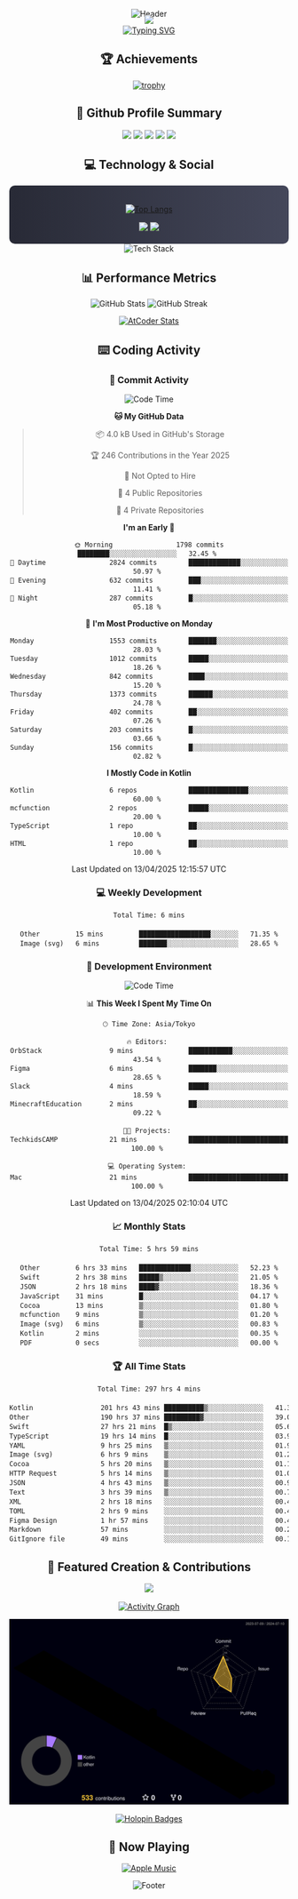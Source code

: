<div align="center">
  
![Header](https://capsule-render.vercel.app/api?type=waving&color=gradient&customColorList=12&height=300&section=header&text=Welcome%20to%20Batapii's%20Universe&fontSize=50&animation=fadeIn&fontAlignY=40&desc=Android%20Developer%20|%20Kotlin%20LOVE%20)

<div style="margin-top: -20px;">
  <img src="https://readme-typing-svg.herokuapp.com/?lines=Crafting+Android+Experiences;Building+Tomorrow's+Apps+Today;Always+Learning,+Always+Growing&font=Fira%20Code&center=true&width=440&height=45&color=f75c7e&vCenter=true&size=22&pause=1000">
</div>

<a href="https://git.io/typing-svg">
  <img src="https://readme-typing-svg.demolab.com?font=Fira+Code&weight=600&size=28&duration=4000&pause=1000&center=true&vCenter=true&width=800&lines=Hey+there!+I'm+Batapii+%F0%9F%91%8B;Android+Developer+from+Japan+%F0%9F%87%AF%F0%9F%87%B5" alt="Typing SVG" />
</a>

## 🏆 Achievements

[![trophy](https://github-profile-trophy.vercel.app/?username=batapii&theme=onestar&no-frame=true&no-bg=true&column=8&rank=SECRET,SSS,SS,S,AAA,AA,A,B,C,?&margin-w=10&margin-h=10)](https://github.com/ryo-ma/github-profile-trophy)

## 🎯 Github Profile Summary

<div align="center">
  <img src="http://github-profile-summary-cards.vercel.app/api/cards/profile-details?username=batapii&theme=radical" />
  <img src="http://github-profile-summary-cards.vercel.app/api/cards/repos-per-language?username=batapii&theme=radical" />
  <img src="http://github-profile-summary-cards.vercel.app/api/cards/most-commit-language?username=batapii&theme=radical" />
  <img src="http://github-profile-summary-cards.vercel.app/api/cards/stats?username=batapii&theme=radical" />
  <img src="http://github-profile-summary-cards.vercel.app/api/cards/productive-time?username=batapii&theme=radical" />
</div>

## 💻 Technology & Social

<div align="center" style="background: linear-gradient(to right, #282A36, #44475A); padding: 20px; border-radius: 10px;">

[![Top Langs](https://github-readme-stats.vercel.app/api/top-langs/?username=batapii
)](https://github.com/anuraghazra/github-readme-stats)

<div style="margin-top: 15px">
<a href="https://github.com/batapii"><img src="https://img.shields.io/github/followers/batapii?style=for-the-badge&logo=github&label=Follow&color=ff6e96&labelColor=282A36"/></a>
<a href="https://twitter.com/batapii3939"><img src="https://img.shields.io/twitter/follow/batapii?style=for-the-badge&logo=twitter&color=1DA1F2&labelColor=282A36&label= Twitter"/></a>
</div>

</div>

<div align="center">
<img src="https://github-readme-tech-stack.vercel.app/api/cards?title=Tech+Stack&align=center&titleAlign=center&fontSize=20&lineHeight=10&lineCount=4&theme=github_dark&width=800&bg=%230D1117&badge=%23161B22&border=%2321262D&titleColor=%2358A6FF&line1=kotlin%2Ckotlin%2C0095D5%3Bandroid%2Candroid%2C00ff00%3Bjetpackcompose%2Cjetpack%2C4285F4%3B&line2=swift%2Cswift%2CFA7343%3Bfirebase%2Cfirebase%2CFFCA28%3Bgithub%2Cgithub%2C181717%3B&line3=typescript%2Ctypescript%2C3178C6%3Bgraphql%2Cgraphql%2CE10098%3Bsupabase%2Csupabase%2C3FCF8E%3B&line4=gradle%2Cgradle%2C02303A%3Bgitkraken%2Cgitkraken%2C179287%3Bpostman%2Cpostman%2CFF6C37%3B" alt="Tech Stack" />
</div>



## 📊 Performance Metrics

<div align="center">

![GitHub Stats](https://github-readme-stats.vercel.app/api?username=batapii&show_icons=true&theme=radical&hide_border=true&bg_color=0D1117)
![GitHub Streak](https://github-readme-streak-stats.herokuapp.com/?user=batapii&theme=radical&hide_border=true&background=0D1117)

[![AtCoder Stats](https://atcoder-readme-stats.vercel.app/stats/batapii3939?theme=dark&show_history=5&width=495)](https://github.com/iwbc-mzk/atcoder-readme-stats)

</div>

## ⌨️ Coding Activity

### 🌟 Commit Activity
<!--START_SECTION:commit-stats-->
![Code Time](http://img.shields.io/badge/Code%20Time-487%20hrs%2042%20mins-blue)

**🐱 My GitHub Data** 

> 📦 4.0 kB Used in GitHub's Storage 
 > 
> 🏆 246 Contributions in the Year 2025
 > 
> 🚫 Not Opted to Hire
 > 
> 📜 4 Public Repositories 
 > 
> 🔑 4 Private Repositories 
 > 
**I'm an Early 🐤** 

```text
🌞 Morning                1798 commits        ████████░░░░░░░░░░░░░░░░░   32.45 % 
🌆 Daytime                2824 commits        █████████████░░░░░░░░░░░░   50.97 % 
🌃 Evening                632 commits         ███░░░░░░░░░░░░░░░░░░░░░░   11.41 % 
🌙 Night                  287 commits         █░░░░░░░░░░░░░░░░░░░░░░░░   05.18 % 
```
📅 **I'm Most Productive on Monday** 

```text
Monday                   1553 commits        ███████░░░░░░░░░░░░░░░░░░   28.03 % 
Tuesday                  1012 commits        █████░░░░░░░░░░░░░░░░░░░░   18.26 % 
Wednesday                842 commits         ████░░░░░░░░░░░░░░░░░░░░░   15.20 % 
Thursday                 1373 commits        ██████░░░░░░░░░░░░░░░░░░░   24.78 % 
Friday                   402 commits         ██░░░░░░░░░░░░░░░░░░░░░░░   07.26 % 
Saturday                 203 commits         █░░░░░░░░░░░░░░░░░░░░░░░░   03.66 % 
Sunday                   156 commits         █░░░░░░░░░░░░░░░░░░░░░░░░   02.82 % 
```


**I Mostly Code in Kotlin** 

```text
Kotlin                   6 repos             ███████████████░░░░░░░░░░   60.00 % 
mcfunction               2 repos             █████░░░░░░░░░░░░░░░░░░░░   20.00 % 
TypeScript               1 repo              ██░░░░░░░░░░░░░░░░░░░░░░░   10.00 % 
HTML                     1 repo              ██░░░░░░░░░░░░░░░░░░░░░░░   10.00 % 
```




 Last Updated on 13/04/2025 12:15:57 UTC
<!--END_SECTION:commit-stats-->

### 💻 Weekly Development
<!--START_SECTION:wakatime-->

```txt
Total Time: 6 mins

Other         15 mins         ██████████████████░░░░░░░   71.35 %
Image (svg)   6 mins          ███████░░░░░░░░░░░░░░░░░░   28.65 %
```

<!--END_SECTION:wakatime-->

### 🔨 Development Environment
<!--START_SECTION:dev-stats-->
![Code Time](http://img.shields.io/badge/Code%20Time-487%20hrs%2042%20mins-blue)

📊 **This Week I Spent My Time On** 

```text
🕑︎ Time Zone: Asia/Tokyo

🔥 Editors: 
OrbStack                 9 mins              ███████████░░░░░░░░░░░░░░   43.54 % 
Figma                    6 mins              ███████░░░░░░░░░░░░░░░░░░   28.65 % 
Slack                    4 mins              █████░░░░░░░░░░░░░░░░░░░░   18.59 % 
MinecraftEducation       2 mins              ██░░░░░░░░░░░░░░░░░░░░░░░   09.22 % 

🐱‍💻 Projects: 
TechkidsCAMP             21 mins             █████████████████████████   100.00 % 

💻 Operating System: 
Mac                      21 mins             █████████████████████████   100.00 % 
```


 Last Updated on 13/04/2025 02:10:04 UTC
<!--END_SECTION:dev-stats-->

### 📈 Monthly Stats
<!--START_SECTION:wakamonth-->

```txt
Total Time: 5 hrs 59 mins

Other         6 hrs 33 mins   █████████████░░░░░░░░░░░░   52.23 %
Swift         2 hrs 38 mins   █████▒░░░░░░░░░░░░░░░░░░░   21.05 %
JSON          2 hrs 18 mins   ████▓░░░░░░░░░░░░░░░░░░░░   18.36 %
JavaScript    31 mins         █░░░░░░░░░░░░░░░░░░░░░░░░   04.17 %
Cocoa         13 mins         ▒░░░░░░░░░░░░░░░░░░░░░░░░   01.80 %
mcfunction    9 mins          ▒░░░░░░░░░░░░░░░░░░░░░░░░   01.20 %
Image (svg)   6 mins          ▒░░░░░░░░░░░░░░░░░░░░░░░░   00.83 %
Kotlin        2 mins          ░░░░░░░░░░░░░░░░░░░░░░░░░   00.35 %
PDF           0 secs          ░░░░░░░░░░░░░░░░░░░░░░░░░   00.00 %
```

<!--END_SECTION:wakamonth-->

### 🏆 All Time Stats
<!--START_SECTION:wakaalltime-->

```txt
Total Time: 297 hrs 4 mins

Kotlin                 201 hrs 43 mins ██████████▒░░░░░░░░░░░░░░   41.36 %
Other                  190 hrs 37 mins █████████▓░░░░░░░░░░░░░░░   39.09 %
Swift                  27 hrs 21 mins  █▒░░░░░░░░░░░░░░░░░░░░░░░   05.61 %
TypeScript             19 hrs 14 mins  █░░░░░░░░░░░░░░░░░░░░░░░░   03.95 %
YAML                   9 hrs 25 mins   ▒░░░░░░░░░░░░░░░░░░░░░░░░   01.93 %
Image (svg)            6 hrs 9 mins    ▒░░░░░░░░░░░░░░░░░░░░░░░░   01.26 %
Cocoa                  5 hrs 20 mins   ▒░░░░░░░░░░░░░░░░░░░░░░░░   01.10 %
HTTP Request           5 hrs 14 mins   ▒░░░░░░░░░░░░░░░░░░░░░░░░   01.07 %
JSON                   4 hrs 43 mins   ▒░░░░░░░░░░░░░░░░░░░░░░░░   00.97 %
Text                   3 hrs 39 mins   ▒░░░░░░░░░░░░░░░░░░░░░░░░   00.75 %
XML                    2 hrs 18 mins   ░░░░░░░░░░░░░░░░░░░░░░░░░   00.47 %
TOML                   2 hrs 9 mins    ░░░░░░░░░░░░░░░░░░░░░░░░░   00.44 %
Figma Design           1 hr 57 mins    ░░░░░░░░░░░░░░░░░░░░░░░░░   00.40 %
Markdown               57 mins         ░░░░░░░░░░░░░░░░░░░░░░░░░   00.20 %
GitIgnore file         49 mins         ░░░░░░░░░░░░░░░░░░░░░░░░░   00.17 %
```

<!--END_SECTION:wakaalltime-->


## 🌟 Featured Creation & Contributions

<div align="center">
  <a href="https://github.com/batapii/ToDoSNS">
    <img src="https://github-readme-stats.vercel.app/api/pin/?username=batapii&repo=ToDoSNS&theme=radical&hide_border=true&bg_color=0D1117" />
  </a>

[![Activity Graph](https://github-readme-activity-graph.vercel.app/graph?username=batapii&custom_title=Contribution%20Graph&hide_border=true&theme=radical&bg_color=0D1117)](https://github.com/ashutosh00710/github-readme-activity-graph)

![3D Contrib](./profile-3d-contrib/profile-night-rainbow.svg)

[![Holopin Badges](https://holopin.me/batapii)](https://holopin.io/@batapii)

</div>

## 🎵 Now Playing

<div align="center">
  
[![Apple Music](https://music-profile.rayriffy.com/theme/dark.svg?uid=001005.6598667d2ffd4a10a4f429edd0ba24c4.1156)](https://github.com/rayriffy/apple-music-github-profile)

</div>

![Footer](https://capsule-render.vercel.app/api?type=waving&color=gradient&customColorList=12&height=100&section=footer)

</div>
